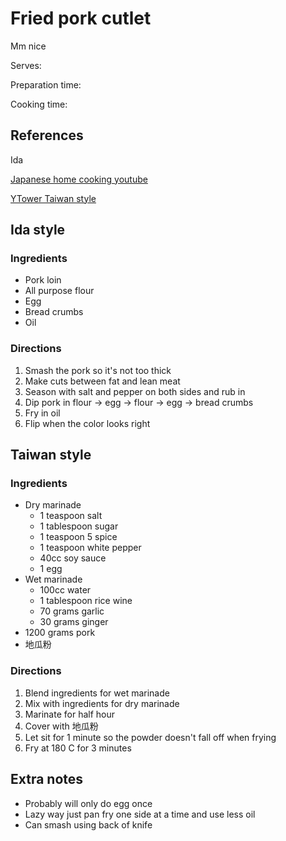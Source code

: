 # Fried pork cutlet

Mm nice

Serves:

Preparation time:

Cooking time:

## References

Ida

[Japanese home cooking youtube](https://www.youtube.com/watch?v=1BNWzU9s_Ro)

[YTower Taiwan style](https://www.facebook.com/ytower01/videos/2551421054908678/)

## Ida style

### Ingredients

- Pork loin
- All purpose flour
- Egg
- Bread crumbs
- Oil

### Directions

1. Smash the pork so it's not too thick
2. Make cuts between fat and lean meat
3. Season with salt and pepper on both sides and rub in
4. Dip pork in flour &rarr; egg &rarr; flour &rarr; egg &rarr; bread crumbs
5. Fry in oil
6. Flip when the color looks right

## Taiwan style

### Ingredients

- Dry marinade
  - 1 teaspoon salt
  - 1 tablespoon sugar
  - 1 teaspoon 5 spice
  - 1 teaspoon white pepper
  - 40cc soy sauce
  - 1 egg
- Wet marinade
  - 100cc water
  - 1 tablespoon rice wine
  - 70 grams garlic
  - 30 grams ginger
- 1200 grams pork
- 地瓜粉

### Directions

1. Blend ingredients for wet marinade
2. Mix with ingredients for dry marinade
3. Marinate for half hour
4. Cover with 地瓜粉
5. Let sit for 1 minute so the powder doesn't fall off when frying
6. Fry at 180 C for 3 minutes

## Extra notes

- Probably will only do egg once
- Lazy way just pan fry one side at a time and use less oil
- Can smash using back of knife
